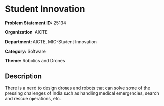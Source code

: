 # Student Innovation

**Problem Statement ID:** 25134

**Organization:** AICTE

**Department:** AICTE, MIC-Student Innovation

**Category:** Software

**Theme:** Robotics and Drones

## Description

There is a need to design drones and robots that can solve some of the pressing challenges of India such as handling medical emergencies, search and rescue operations, etc.

